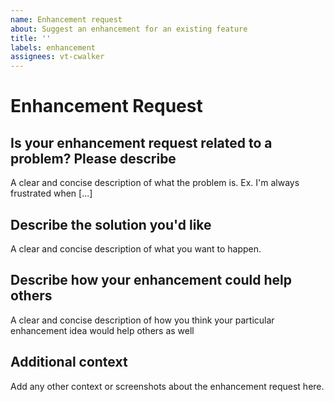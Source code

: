 ```yaml
---
name: Enhancement request
about: Suggest an enhancement for an existing feature
title: ''
labels: enhancement
assignees: vt-cwalker
---
```


# Enhancement Request

## Is your enhancement request related to a problem? Please describe

A clear and concise description of what the problem is.
Ex. I'm always frustrated when [...]

## Describe the solution you'd like

A clear and concise description of what you want to happen.

## Describe how your enhancement could help others

A clear and concise description of how you think your
particular enhancement idea would help others as well

## Additional context

Add any other context or screenshots about the enhancement request here.

